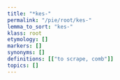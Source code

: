 ```yaml
---
title: "*kes-"
permalink: "/pie/root/kes-"
lemma_to_sort: "kes-"
klass: root
etymology: []
markers: []
synonyms: []
definitions: [["to scrape, comb"]]
topics: []
---
```

